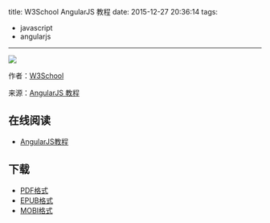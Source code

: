 title: W3School AngularJS 教程
date: 2015-12-27 20:36:14
tags:
  - javascript
  - angularjs
---

![](https://ek8whxe.cloudimg.io/s/width/226/https://www.gitbook.com/cover/book/wizardforcel/w3school-angularjs.jpg?build=1450096269420&v=12.0.2)

作者：[W3School](http://www.w3cschool.cc)

来源：[AngularJS 教程](http://www.w3cschool.cc/angularjs/angularjs-tutorial.html)

<!--more-->

## 在线阅读 ##

* [AngularJS教程](https://www.gitbook.com/book/wizardforcel/w3school-angularjs/details)

## 下载 ##

* [PDF格式](https://www.gitbook.com/download/pdf/book/wizardforcel/w3school-angularjs)
* [EPUB格式](https://www.gitbook.com/download/epub/book/wizardforcel/w3school-angularjs)
* [MOBI格式](https://www.gitbook.com/download/mobi/book/wizardforcel/w3school-angularjs)